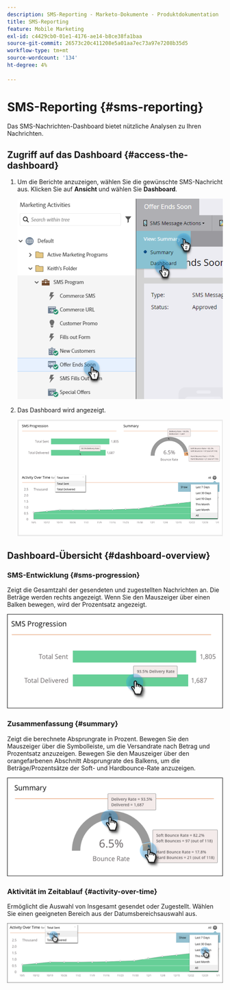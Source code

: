 ```yaml
---
description: SMS-Reporting - Marketo-Dokumente - Produktdokumentation
title: SMS-Reporting
feature: Mobile Marketing
exl-id: c4429cb0-01e1-4176-ae14-b8ce38fa1baa
source-git-commit: 26573c20c411208e5a01aa7ec73a97e7208b35d5
workflow-type: tm+mt
source-wordcount: '134'
ht-degree: 4%

---
```


# SMS-Reporting {#sms-reporting}

Das SMS-Nachrichten-Dashboard bietet nützliche Analysen zu Ihren Nachrichten.

## Zugriff auf das Dashboard {#access-the-dashboard}

1. Um die Berichte anzuzeigen, wählen Sie die gewünschte SMS-Nachricht aus. Klicken Sie auf **Ansicht** und wählen Sie **Dashboard**.

   ![](assets/sms-reporting-1.png)

1. Das Dashboard wird angezeigt.

   ![](assets/sms-reporting-2.png)

## Dashboard-Übersicht {#dashboard-overview}

### SMS-Entwicklung {#sms-progression}

Zeigt die Gesamtzahl der gesendeten und zugestellten Nachrichten an. Die Beträge werden rechts angezeigt. Wenn Sie den Mauszeiger über einen Balken bewegen, wird der Prozentsatz angezeigt.

![](assets/sms-reporting-3.png)

### Zusammenfassung {#summary}

Zeigt die berechnete Absprungrate in Prozent. Bewegen Sie den Mauszeiger über die Symbolleiste, um die Versandrate nach Betrag und Prozentsatz anzuzeigen. Bewegen Sie den Mauszeiger über den orangefarbenen Abschnitt Absprungrate des Balkens, um die Beträge/Prozentsätze der Soft- und Hardbounce-Rate anzuzeigen.

![](assets/sms-reporting-4.png)

### Aktivität im Zeitablauf {#activity-over-time}

Ermöglicht die Auswahl von Insgesamt gesendet oder Zugestellt. Wählen Sie einen geeigneten Bereich aus der Datumsbereichsauswahl aus.

![](assets/sms-reporting-5.png)
